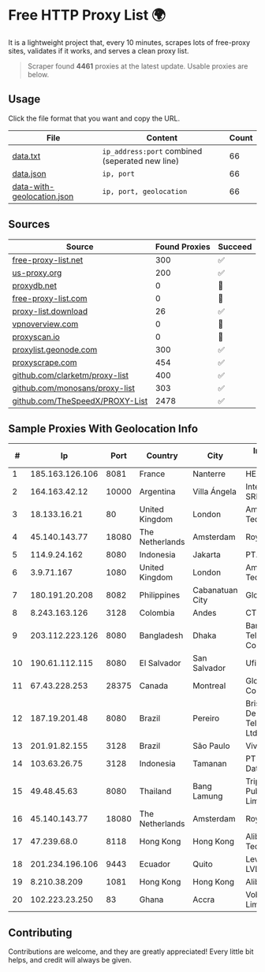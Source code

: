 
# Free HTTP Proxy List 🌍

It is a lightweight project that, every 10 minutes, scrapes lots of free-proxy sites, validates if it works, and serves a clean proxy list.


> Scraper found **4461** proxies at the latest update. Usable proxies are below.

## Usage

Click the file format that you want and copy the URL.


|File|Content|Count|
|----|-------|-----|
|[data.txt](https://raw.githubusercontent.com/themiralay/Proxy-List-World/master/data.txt)|`ip_address:port` combined (seperated new line)|66|
|[data.json](https://raw.githubusercontent.com/themiralay/Proxy-List-World/master/data.json)|`ip, port`|66|
|[data-with-geolocation.json](https://raw.githubusercontent.com/themiralay/Proxy-List-World/master/data-with-geolocation.json)|`ip, port, geolocation`|66|

## Sources

|Source|Found Proxies|Succeed|
|------|-------------|-------|
|[free-proxy-list.net](https://free-proxy-list.net)|300|✅|
|[us-proxy.org](https://www.us-proxy.org)|200|✅|
|[proxydb.net](http://proxydb.net)|0|🚫|
|[free-proxy-list.com](https://free-proxy-list.com/?page=&port=&type%5B%5D=http&type%5B%5D=https&up_time=0&search=Search)|0|🚫|
|[proxy-list.download](https://www.proxy-list.download/HTTP)|26|✅|
|[vpnoverview.com](https://vpnoverview.com/privacy/anonymous-browsing/free-proxy-servers)|0|🚫|
|[proxyscan.io](https://www.proxyscan.io)|0|🚫|
|[proxylist.geonode.com](https://proxylist.geonode.com/api/proxy-list?limit=300&page=1&sort_by=lastChecked&sort_type=desc&protocols=http,https)|300|✅|
|[proxyscrape.com](https://api.proxyscrape.com/v2/?request=displayproxies&protocol=http&timeout=10000&country=all&ssl=all&anonymity=all)|454|✅|
|[github.com/clarketm/proxy-list](https://raw.githubusercontent.com/clarketm/proxy-list/master/proxy-list-raw.txt)|400|✅|
|[github.com/monosans/proxy-list](https://raw.githubusercontent.com/monosans/proxy-list/main/proxies/http.txt)|303|✅|
|[github.com/TheSpeedX/PROXY-List](https://raw.githubusercontent.com/TheSpeedX/PROXY-List/master/http.txt)|2478|✅|


## Sample Proxies With Geolocation Info

|#|Ip|Port|Country|City|Internet Service Provider|
|-|--|----|-------|----|-------------------------|
|1|185.163.126.106|8081|France|Nanterre|HEXATOM s.a.r.l.|
|2|164.163.42.12|10000|Argentina|Villa Ángela|Interret Villa Angela SRL|
|3|18.133.16.21|80|United Kingdom|London|Amazon Technologies Inc.|
|4|45.140.143.77|18080|The Netherlands|Amsterdam|RoyaleHosting BV|
|5|114.9.24.162|8080|Indonesia|Jakarta|PT. INDOSAT Tbk|
|6|3.9.71.167|1080|United Kingdom|London|Amazon Technologies Inc.|
|7|180.191.20.208|8082|Philippines|Cabanatuan City|Globe Telecom|
|8|8.243.163.126|3128|Colombia|Andes|CTL Colombia|
|9|203.112.223.126|8080|Bangladesh|Dhaka|Bangladesh Telecommunications Company Ltd.|
|10|190.61.112.115|8080|El Salvador|San Salvador|Ufinet El Salvador|
|11|67.43.228.253|28375|Canada|Montreal|GloboTech Communications|
|12|187.19.201.48|8080|Brazil|Pereiro|Brisanet Servicos De Telecomunicacoes Ltda|
|13|201.91.82.155|3128|Brazil|São Paulo|Vivo|
|14|103.63.26.75|3128|Indonesia|Tamanan|PT Global Media Data Prima|
|15|49.48.45.63|8080|Thailand|Bang Lamung|Triple T Broadband Public Company Limited|
|16|45.140.143.77|18080|The Netherlands|Amsterdam|RoyaleHosting BV|
|17|47.239.68.0|8118|Hong Kong|Hong Kong|Alibaba (US) Technology Co., Ltd.|
|18|201.234.196.106|9443|Ecuador|Quito|Level 3 ECUADOR LVLT S.A|
|19|8.210.38.209|1081|Hong Kong|Hong Kong|Alibaba.com LLC|
|20|102.223.23.250|83|Ghana|Accra|Vobiss Solutions Limited|



## Contributing

Contributions are welcome, and they are greatly appreciated! Every
little bit helps, and credit will always be given.

